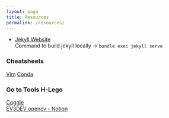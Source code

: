 ```yaml
---
layout: page
title: Resources
permalink: /resources/
---
```



- [Jekyll Website](https://docs.github.com/en/pages/setting-up-a-github-pages-site-with-jekyll/adding-content-to-your-github-pages-site-using-jekyll)<br>
Command to build jekyll locally -> `bundle exec jekyll serve`

### Cheatsheets
[Vim](https://vim.rtorr.com/)
[Conda](https://docs.conda.io/projects/conda/en/4.6.0/_downloads/52a95608c49671267e40c689e0bc00ca/conda-cheatsheet.pdf)

### Go to Tools H-Lego
[Coggle](https://coggle.it/folder/60e5a2369aec02be916e9da6?org=0)<br>
[EV3DEV opencv - Notion](https://www.notion.so/EV3Dev-OpenCV-ac539198557648dab077a2b66bc13ee5)

